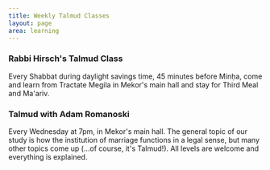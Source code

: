 ```yaml
---
title: Weekly Talmud Classes
layout: page
area: learning
---
```


### Rabbi Hirsch's Talmud Class

Every Shabbat during daylight savings time, 45 minutes before Minḥa, come and learn from Tractate Megila in Mekor's main hall and stay for Third Meal and Ma'ariv.

### Talmud with Adam Romanoski

Every Wednesday at 7pm, in Mekor's main hall. The general topic of our study is how the institution of marriage functions in a legal sense, but many other topics come up (...of course, it's Talmud!). All levels are welcome and everything is explained.